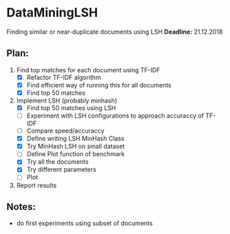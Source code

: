 # DataMiningLSH
Finding similar or near-duplicate documents using LSH
**Deadline:** 21.12.2018


## Plan:
1) Find top matches for each document using TF-IDF
    - [x] Refactor TF-IDF algorithm
    - [x] Find efficient way of running this for all documents
    - [x] Find top 50 matches
2) Implement LSH (probably minhash) 
    - [X] Find top 50 matches using LSH
    - [ ] Experiment with LSH configurations to approach accuraccy of TF-IDF
    - [ ] Compare speed/accuraccy
    - [X] Define writing LSH MinHash Class
    - [X] Try MinHash LSH on small dataset
    - [ ] Define Plot function of benchmark
    - [X] Try all the documents
    - [X] Try different parameters
    - [ ] Plot
3) Report results

## Notes:
 - do first experiments using subset of documents
